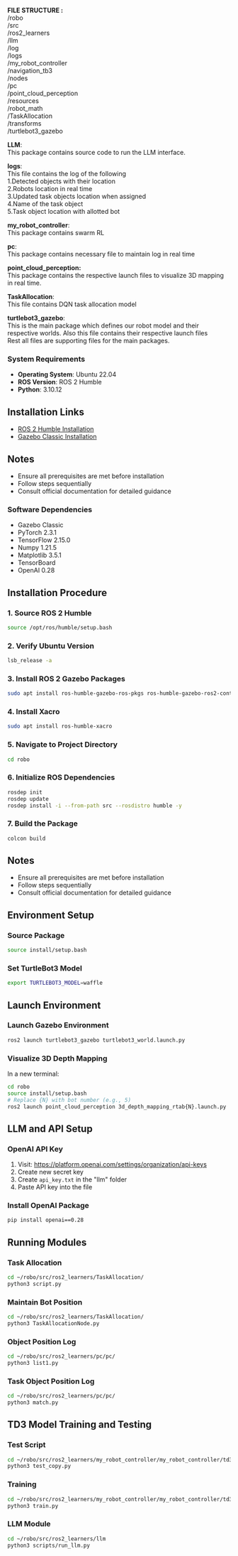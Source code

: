 **FILE STRUCTURE :**  
	/robo  
		/src  
			/ros2\_learners  
				/llm  
				/log  
				/logs  
				/my\_robot\_controller   
				/navigation\_tb3   
				/nodes   
				/pc   
				/point\_cloud\_perception  
				/resources   
				/robot\_math   
				/TaskAllocation  
				/transforms   
				/turtlebot3\_gazebo 

**LLM**:  
	This package contains source code to run the LLM interface.

**logs**:  
	This file contains the log of the following   
		1.Detected objects with their location  
		2.Robots location in real time  
		3.Updated task objects location when assigned  
		4.Name of the task object  
		5.Task object location with allotted bot

**my\_robot\_controller**:  
	This package contains swarm RL

**pc**:  
	This package contains necessary file to maintain log in real time

**point\_cloud\_perception:**  
	This package contains the respective launch files to visualize 3D mapping in real time.

**TaskAllocation**:  
	This file contains DQN task allocation model 

**turtlebot3\_gazebo**:  
	This is the main package which defines our robot model and their respective worlds. Also this file contains their respective launch files  
Rest all files are supporting files for the main packages.

### System Requirements
- **Operating System**: Ubuntu 22.04
- **ROS Version**: ROS 2 Humble
- **Python**: 3.10.12

## Installation Links
- [ROS 2 Humble Installation](https://docs.ros.org/en/humble/Installation/Ubuntu-Install-Debs.html)
- [Gazebo Classic Installation](https://classic.gazebosim.org/tutorials?tut=install_ubuntu)

## Notes
- Ensure all prerequisites are met before installation
- Follow steps sequentially
- Consult official documentation for detailed guidance


### Software Dependencies
- Gazebo Classic
- PyTorch 2.3.1
- TensorFlow 2.15.0
- Numpy 1.21.5
- Matplotlib 3.5.1
- TensorBoard
- OpenAI 0.28

## Installation Procedure

### 1. Source ROS 2 Humble
```bash
source /opt/ros/humble/setup.bash
```

### 2. Verify Ubuntu Version
```bash
lsb_release -a
```

### 3. Install ROS 2 Gazebo Packages
```bash
sudo apt install ros-humble-gazebo-ros-pkgs ros-humble-gazebo-ros2-control
```

### 4. Install Xacro
```bash
sudo apt install ros-humble-xacro
```

### 5. Navigate to Project Directory
```bash
cd robo
```

### 6. Initialize ROS Dependencies
```bash
rosdep init
rosdep update
rosdep install -i --from-path src --rosdistro humble -y
```

### 7. Build the Package
```bash
colcon build
```

## Notes
- Ensure all prerequisites are met before installation
- Follow steps sequentially
- Consult official documentation for detailed guidance

## Environment Setup

### Source Package
```bash
source install/setup.bash
```

### Set TurtleBot3 Model
```bash
export TURTLEBOT3_MODEL=waffle
```

## Launch Environment

### Launch Gazebo Environment
```bash
ros2 launch turtlebot3_gazebo turtlebot3_world.launch.py
```

### Visualize 3D Depth Mapping
In a new terminal:
```bash
cd robo
source install/setup.bash
# Replace {N} with bot number (e.g., 5)
ros2 launch point_cloud_perception 3d_depth_mapping_rtab{N}.launch.py
```

## LLM and API Setup

### OpenAI API Key
1. Visit: https://platform.openai.com/settings/organization/api-keys
2. Create new secret key
3. Create `api_key.txt` in the "llm" folder
4. Paste API key into the file

### Install OpenAI Package
```bash
pip install openai==0.28
```

## Running Modules

### Task Allocation
```bash
cd ~/robo/src/ros2_learners/TaskAllocation/
python3 script.py
```

### Maintain Bot Position
```bash
cd ~/robo/src/ros2_learners/TaskAllocation/
python3 TaskAllocationNode.py
```

### Object Position Log
```bash
cd ~/robo/src/ros2_learners/pc/pc/
python3 list1.py
```

### Task Object Position Log
```bash
cd ~/robo/src/ros2_learners/pc/pc/
python3 match.py
```

## TD3 Model Training and Testing

### Test Script
```bash
cd ~/robo/src/ros2_learners/my_robot_controller/my_robot_controller/td3/
python3 test_copy.py
```

### Training
```bash
cd ~/robo/src/ros2_learners/my_robot_controller/my_robot_controller/td3/
python3 train.py
```

### LLM Module
```bash
cd ~/robo/src/ros2_learners/llm
python3 scripts/run_llm.py
```
